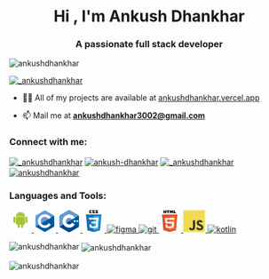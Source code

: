 <h1 align="center">Hi , I'm Ankush Dhankhar</h1>
<h3 align="center">A passionate full stack developer</h3>

<p align="left"> <img src="https://komarev.com/ghpvc/?username=ankushdhankhar&label=Profile%20views&color=0e75b6&style=flat" alt="ankushdhankhar" /> </p>


<p align="left"> <a href="https://twitter.com/_ankushdhankhar" target="blank"><img src="https://img.shields.io/twitter/follow/_ankushdhankhar?logo=twitter&style=for-the-badge" alt="_ankushdhankhar" /></a> </p>

- 👨‍💻 All of my projects are available at [ankushdhankhar.vercel.app](ankushdhankhar.vercel.app)

- 📫 Mail me at **ankushdhankhar3002@gmail.com**

<h3 align="left">Connect with me:</h3>
<p align="left">
<a href="https://twitter.com/_ankushdhankhar" target="blank"><img align="center" src="https://raw.githubusercontent.com/rahuldkjain/github-profile-readme-generator/master/src/images/icons/Social/twitter.svg" alt="_ankushdhankhar" width="30" /></a>
<a href="https://linkedin.com/in/ankush-dhankhar" target="blank"><img align="center" src="https://raw.githubusercontent.com/rahuldkjain/github-profile-readme-generator/master/src/images/icons/Social/linked-in-alt.svg" alt="ankush-dhankhar" height="30" width="40" /></a>
<a href="https://instagram.com/_ankushdhankhar" target="blank"><img align="center" src="https://raw.githubusercontent.com/rahuldkjain/github-profile-readme-generator/master/src/images/icons/Social/instagram.svg" alt="_ankushdhankhar" height="30" width="40" /></a>
<a href="https://www.leetcode.com/ankushdhankhar" target="blank"><img align="center" src="https://raw.githubusercontent.com/rahuldkjain/github-profile-readme-generator/master/src/images/icons/Social/leet-code.svg" alt="ankushdhankhar" height="30" width="40" /></a>
</p>

<h3 align="left">Languages and Tools:</h3>
<p align="left"> <a href="https://developer.android.com" target="_blank" rel="noreferrer"> <img src="https://raw.githubusercontent.com/devicons/devicon/master/icons/android/android-original-wordmark.svg" alt="android" width="40" height="40"/> </a> <a href="https://www.cprogramming.com/" target="_blank" rel="noreferrer"> <img src="https://raw.githubusercontent.com/devicons/devicon/master/icons/c/c-original.svg" alt="c" width="40" height="40"/> </a> <a href="https://www.w3schools.com/cpp/" target="_blank" rel="noreferrer"> <img src="https://raw.githubusercontent.com/devicons/devicon/master/icons/cplusplus/cplusplus-original.svg" alt="cplusplus" width="40" height="40"/> </a> <a href="https://www.w3schools.com/css/" target="_blank" rel="noreferrer"> <img src="https://raw.githubusercontent.com/devicons/devicon/master/icons/css3/css3-original-wordmark.svg" alt="css3" width="40" height="40"/> </a> <a href="https://www.figma.com/" target="_blank" rel="noreferrer"> <img src="https://www.vectorlogo.zone/logos/figma/figma-icon.svg" alt="figma" width="40" height="40"/> </a> <a href="https://git-scm.com/" target="_blank" rel="noreferrer"> <img src="https://www.vectorlogo.zone/logos/git-scm/git-scm-icon.svg" alt="git" width="40" height="40"/> </a> <a href="https://www.w3.org/html/" target="_blank" rel="noreferrer"> <img src="https://raw.githubusercontent.com/devicons/devicon/master/icons/html5/html5-original-wordmark.svg" alt="html5" width="40" height="40"/> </a> <a href="https://developer.mozilla.org/en-US/docs/Web/JavaScript" target="_blank" rel="noreferrer"> <img src="https://raw.githubusercontent.com/devicons/devicon/master/icons/javascript/javascript-original.svg" alt="javascript" width="40" height="40"/> </a> <a href="https://kotlinlang.org" target="_blank" rel="noreferrer"> <img src="https://www.vectorlogo.zone/logos/kotlinlang/kotlinlang-icon.svg" alt="kotlin" width="40" height="40"/> </a> </p>

<p><img align="left" src="https://github-readme-stats.vercel.app/api/top-langs?username=ankushdhankhar&show_icons=true&locale=en&layout=compact" alt="ankushdhankhar" /></p>

<p>&nbsp;<img align="center" src="https://github-readme-stats.vercel.app/api?username=ankushdhankhar&show_icons=true&locale=en" alt="ankushdhankhar" /></p>

<p><img align="center" src="https://github-readme-streak-stats.herokuapp.com/?user=ankushdhankhar&" alt="ankushdhankhar" /></p>
